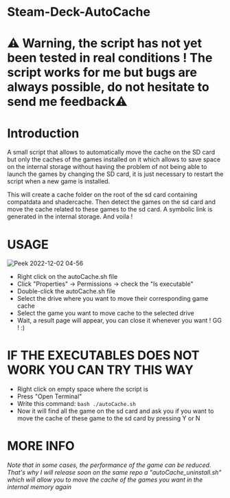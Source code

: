 # Steam-Deck-AutoCache
# ⚠️ Warning, the script has not yet been tested in real conditions ! The script works for me but bugs are always possible, do not hesitate to send me feedback⚠️

# Introduction
A small script that allows to automatically move the cache on the SD card but only the caches of the games installed on it which allows to save space on the internal storage without having the problem of not being able to launch the games by changing the SD card,  it is just necessary to restart the script when a new game is installed.

This will create a cache folder on the root of the sd card containing compatdata and shadercache.
Then detect the games on the sd card and move the cache related to these games to the sd card. A symbolic link is generated in the internal storage. And voila !

# USAGE
![Peek 2022-12-02 04-56](https://user-images.githubusercontent.com/46636715/205211904-0893f26f-1cd0-4800-af8e-1932e3f17ec3.gif)
* Right click on the autoCache.sh file
* Click "Properties" -> Permissions -> check the "Is executable"
* Double-click the autoCache.sh file
* Select the drive where you want to move their corresponding game cache
* Select the game you want to move cache to the selected drive
* Wait, a result page will appear, you can close it whenever you want ! GG ! :)



# IF THE EXECUTABLES DOES NOT WORK YOU CAN TRY THIS WAY
* Right click on empty space where the script is
* Press "Open Terminal"
* Write this command: ``` bash ./autoCache.sh ```
* Now it will find all the game on the sd card and ask you if you want to move the cache of these game to the sd card by pressing Y or N

# MORE INFO
_Note that in some cases, the performance of the game can be reduced. That's why I will release soon on the same repo a "autoCache_uninstall.sh" which will allow you to move the cache of the games you want in the internal memory again_
